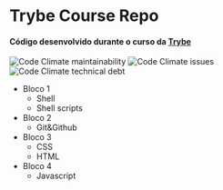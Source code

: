 # Trybe Course Repo

#### Código desenvolvido durante o curso da [Trybe](https://www.betrybe.com/)
![Code Climate maintainability](https://img.shields.io/codeclimate/maintainability/wberilo/trybe-exercises) ![Code Climate issues](https://img.shields.io/codeclimate/issues/wberilo/trybe-exercises) ![Code Climate technical debt](https://img.shields.io/codeclimate/tech-debt/wberilo/trybe-exercises)
* Bloco 1
    * Shell
    * Shell scripts
* Bloco 2
    * Git&Github
* Bloco 3
    * CSS
    * HTML
* Bloco 4
    * Javascript
